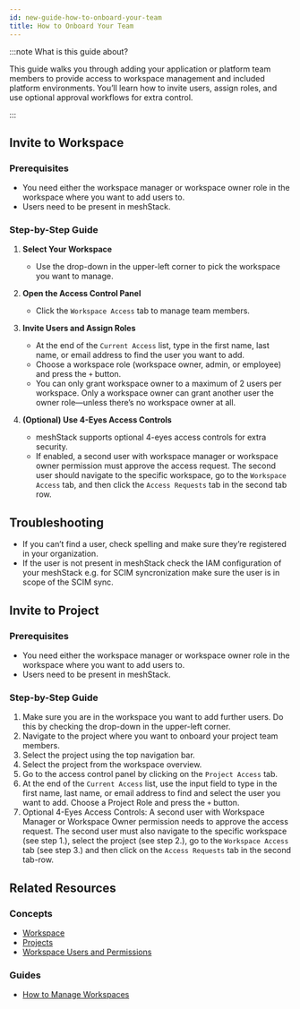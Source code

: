 ```yaml
---
id: new-guide-how-to-onboard-your-team
title: How to Onboard Your Team
---
```


:::note What is this guide about?

This guide walks you through adding your application or platform team members to provide access to workspace management and included platform environments. You’ll learn how to invite users, assign roles, and use optional approval workflows for extra control.

:::

## Invite to Workspace

### Prerequisites

- You need either the workspace manager or workspace owner role in the workspace where you want to add users to.
- Users need to be present in meshStack.

### Step-by-Step Guide

1. **Select Your Workspace**
   - Use the drop-down in the upper-left corner to pick the workspace you want to manage.

2. **Open the Access Control Panel**
   - Click the `Workspace Access` tab to manage team members.

3. **Invite Users and Assign Roles**
   - At the end of the `Current Access` list, type in the first name, last name, or email address to find the user you want to add.
   - Choose a workspace role (workspace owner, admin, or employee) and press the `+` button.
   - You can only grant workspace owner to a maximum of 2 users per workspace. Only a workspace owner can grant another user the owner role—unless there’s no workspace owner at all.

4. **(Optional) Use 4-Eyes Access Controls**
   - meshStack supports optional 4-eyes access controls for extra security.
   - If enabled, a second user with workspace manager or workspace owner permission must approve the access request. The second user should navigate to the specific workspace, go to the `Workspace Access` tab, and then click the `Access Requests` tab in the second tab row.

## Troubleshooting

- If you can’t find a user, check spelling and make sure they’re registered in your organization.
- If the user is not present in meshStack check the IAM configuration of your meshStack e.g. for SCIM syncronization make sure the user is in scope of the SCIM sync.

## Invite to Project

### Prerequisites

- You need either the workspace manager or workspace owner role in the workspace where you want to add users to.
- Users need to be present in meshStack.

### Step-by-Step Guide

1. Make sure you are in the workspace you want to add further users. Do this by checking the drop-down in the upper-left corner.
2. Navigate to the project where you want to onboard your project team members.
3. Select the project using the top navigation bar.
4. Select the project from the workspace overview.
5. Go to the access control panel by clicking on the `Project Access` tab.
6. At the end of the `Current Access` list, use the input field to type in the first name, last name, or email address to find and select the user you want to add. Choose a Project Role and press the `+` button.
7. Optional 4-Eyes Access Controls: A second user with Workspace Manager or Workspace Owner permission needs to approve the access request. The second user must also navigate to the specific workspace (see step 1.), select the project (see step 2.), go to the `Workspace Access` tab (see step 3.) and then click on the `Access Requests` tab in the second tab-row.

## Related Resources

### Concepts

- [Workspace](/concepts/workspace.md)
- [Projects](/concepts/project.md)
- [Workspace Users and Permissions](/concepts/users-and-groups.md#workspace-users-and-permissions)

### Guides

- [How to Manage Workspaces](/new-guide-how-to-manage-a-workspace.md)
